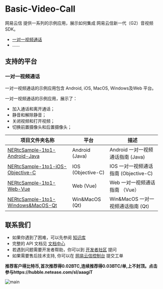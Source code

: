 # Basic-Video-Call

网易云信 提供一系列的示例应用，展示如何集成 网易云信新一代（G2）音视频 SDK。

 * [一对一视频通话](./One-to-One-Video)
 * ……

## 支持的平台

### 一对一视频通话

一对一视频通话的示例应用包含 Android, iOS, MacOS, Windows及Web 平台。

一对一视频通话的示例应用，展示了：

* 加入通话和离开通话；
* 静音和解除静音；
* 关闭视频和打开视频；
* 切换前置摄像头和后置摄像头；

项目文件夹名称|平台|描述
---|---|---
[NERtcSample-1to1-Android-Java](./One-to-One-Video/NERtcSample-1to1-Android-Java)|Android (Java)|Android 一对一视频通话指南 (Java)
[NERtcSample-1to1-iOS-Objective-C](./One-to-One-Video/NERtcSample-1to1-iOS-Objective-C)|IOS (Objective-C)|IOS 一对一视频通话指南 (Objective-C)
[NERtcSample-1to1-Web-Vue](./One-to-One-Video/NERtcSample-1to1-Web-Vue)|Web (Vue)|Web 一对一视频通话指南 （Vue）
[NERtcSample-1to1-Windows&MacOS-Qt](./One-to-One-Video/NERtcSample-1to1-Windows_macOS-Qt)|Win&MacOS (Qt)|Win&MacOS 一对一视频通话指南 (Qt)



## 联系我们
* 如果你遇到了困难，可以先参阅 [知识库](https://faq.yunxin.163.com/kb/main/#/)
* 完整的 API 文档见 [文档中心](https://dev.yunxin.163.com/?from=bdjjnim0035)
* 若遇到问题需要开发者帮助，你可以到 [开发者社区](https://yunxin.163.com/dev-blog/question) 提问
* 如果需要售后技术支持, 你可以在 [网易云信控制台](https://app.yunxin.163.com/index#/issue/submit) 提交工单

**推荐客户得比特币,首次推荐得0.02BTC,连续推荐得0.03BTC/单,上不封顶。点击参与https://hubble.netease.com/sl/aaagiT**

![main](https://github.com/netease-im/NIM_iOS_UIKit/blob/master/800x160.png)
